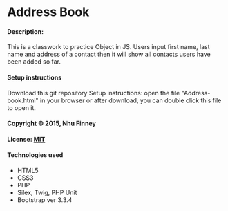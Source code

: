 # Address Book

#### Description:

This is a classwork to practice Object in JS. Users input first name, last name and address of a contact then it will show all contacts users have been added so far.

#### Setup instructions
Download this git repository
Setup instructions: open the file "Address-book.html" in your browser or after download, you can double click this file to open it.

#### Copyright © 2015, Nhu Finney

#### License: [MIT](https://github.com/twbs/bootstrap/blob/master/LICENSE)  

#### Technologies used

- HTML5
- CSS3
- PHP
- Silex, Twig, PHP Unit
- Bootstrap ver 3.3.4
